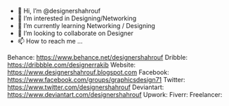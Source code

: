 - 👋 Hi, I’m @designershahrouf
- 👀 I’m interested in Designing/Networking
- 🌱 I’m currently learning Networking / Designing
- 💞️ I’m looking to collaborate on Designer
- 📫 How to reach me ...

Behance: https://www.behance.net/designershahrouf
Dribble: https://dribbble.com/designerrakib
Website: https://www.designershahrouf.blogspot.com
Facebook: https://www.facebook.com/groups/graphicsdesign71
Twitter: https://www.twitter.com/designershahrouf
Deviantart: https://www.deviantart.com/designershahrouf
Upwork: 
Fiverr:
Freelancer: 

<!---
designershahrouf/designershahrouf is a ✨ special ✨ repository because its `README.md` (this file) appears on your GitHub profile.
You can click the Preview link to take a look at your changes.
--->
